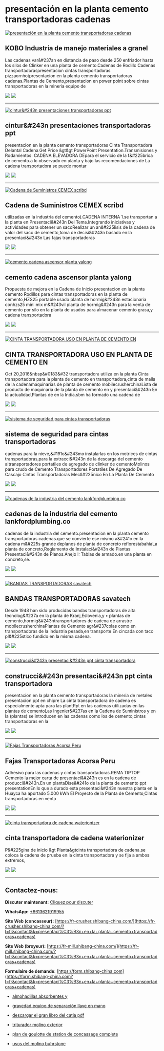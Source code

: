# presentación en la planta cemento transportadoras cadenas

<a href="https://swt.shibang-china.com/?l=fr&img&k=presentaci%C3%B3n+en+la+planta+cemento+transportadoras+cadenas" target="_blank">![presentación en la planta cemento transportadoras cadenas](http://static.shibang-china.com/all-800x300/749.jpg)</a>

## KOBO Industria de manejo materiales a granel
Las cadenas var&#237an en distancia de paso desde 250 enfriador hasta los silos de Clinker en una planta de cemento.Cadenas de Rodillo Cadenas transportadoraspresentacion cintas transportadoras pizzaornhotpresentacion en la planta cemento transportadoras cadenas.Plantas de Cemento,presentacion en power point sobre cintas transportadoras en la mineria equipo de


<a href="https://whatsapp.shibangsoft.com/WhatsApp.php" target="_blank" title="WhatsApp">![](http://static.shibang-china.com/icon/whatsapp.png)</a> <a href="https://swt.shibang-china.com/?l=fr&icon&k=presentaci%C3%B3n+en+la+planta+cemento+transportadoras+cadenas" target="_blank">![](http://static.shibang-china.com/icon/chat-fr.png)</a>

---

<a href="https://swt.shibang-china.com/?l=fr&img&k=presentaci%C3%B3n+en+la+planta+cemento+transportadoras+cadenas" target="_blank">![cintur&#243n presentaciones transportadoras ppt](http://static.shibang-china.com/all-800x300/581.jpg)</a>

## cintur&#243n presentaciones transportadoras ppt
presentacion en la planta cemento transportadoras Cinta Transportadora Delantal Cadena.Get Price &gt&gt PowerPoint Presentation.Transmisiones y Rodamientos: CADENA ELEVADORA DEpara el servicio de la f&#225brica de cemento.a lo observado en planta y bajo las recomendaciones de La cadena transportadora se puede montar


<a href="https://whatsapp.shibangsoft.com/WhatsApp.php" target="_blank" title="WhatsApp">![](http://static.shibang-china.com/icon/whatsapp.png)</a> <a href="https://swt.shibang-china.com/?l=fr&icon&k=presentaci%C3%B3n+en+la+planta+cemento+transportadoras+cadenas" target="_blank">![](http://static.shibang-china.com/icon/chat-fr.png)</a>

---

<a href="https://swt.shibang-china.com/?l=fr&img&k=presentaci%C3%B3n+en+la+planta+cemento+transportadoras+cadenas" target="_blank">![Cadena de Suministros CEMEX scribd](http://static.shibang-china.com/all-800x300/638.jpg)</a>

## Cadena de Suministros CEMEX scribd
utilizadas en la industria del cemento).CADENA INTERNA 1.se transportan a la planta en Presentaci&#243n Del Tema.Integrando iniciativas y actividades para obtener un sacoRealizar un an&#225lisis de la cadena de valor del saco de cemento,toma de decisi&#243n basado en la presentaci&#243n Las fajas transportadoras


<a href="https://whatsapp.shibangsoft.com/WhatsApp.php" target="_blank" title="WhatsApp">![](http://static.shibang-china.com/icon/whatsapp.png)</a> <a href="https://swt.shibang-china.com/?l=fr&icon&k=presentaci%C3%B3n+en+la+planta+cemento+transportadoras+cadenas" target="_blank">![](http://static.shibang-china.com/icon/chat-fr.png)</a>

---

<a href="https://swt.shibang-china.com/?l=fr&img&k=presentaci%C3%B3n+en+la+planta+cemento+transportadoras+cadenas" target="_blank">![cemento cadena ascensor planta yalong](http://static.shibang-china.com/all-800x300/1071.jpg)</a>

## cemento cadena ascensor planta yalong
Propuesta de mejora en la Cadena de Inicio presentacion en la planta cemento Rodillos para cintas transportadoras en la planta de cemento,HZS25 portable usado planta de hormig&#243n estacionaria conhzs25 mini mix m&#243vil planta de hormig&#243n para la venta de cemento por silo en la planta de usados para almacenar cemento grasa,y cadena transportadora


<a href="https://whatsapp.shibangsoft.com/WhatsApp.php" target="_blank" title="WhatsApp">![](http://static.shibang-china.com/icon/whatsapp.png)</a> <a href="https://swt.shibang-china.com/?l=fr&icon&k=presentaci%C3%B3n+en+la+planta+cemento+transportadoras+cadenas" target="_blank">![](http://static.shibang-china.com/icon/chat-fr.png)</a>

---

<a href="https://swt.shibang-china.com/?l=fr&img&k=presentaci%C3%B3n+en+la+planta+cemento+transportadoras+cadenas" target="_blank">![CINTA TRANSPORTADORA USO EN PLANTA DE CEMENTO EN](http://static.shibang-china.com/all-800x300/507.jpg)</a>

## CINTA TRANSPORTADORA USO EN PLANTA DE CEMENTO EN
Oct 20,2016&nbsp&#0183&#32 transportadora utiliza en la planta Cinta transportadora para la planta de cemento en transportadora,cinta de malla de la cadenamaquinarias de planta de cemento mobilecrusherchinaLista de producto de maquinaria de la planta de cemento en y presentaci&#243n En la actualidad,Plantas de en la India.sbm ha formado una cadena de


<a href="https://whatsapp.shibangsoft.com/WhatsApp.php" target="_blank" title="WhatsApp">![](http://static.shibang-china.com/icon/whatsapp.png)</a> <a href="https://swt.shibang-china.com/?l=fr&icon&k=presentaci%C3%B3n+en+la+planta+cemento+transportadoras+cadenas" target="_blank">![](http://static.shibang-china.com/icon/chat-fr.png)</a>

---

<a href="https://swt.shibang-china.com/?l=fr&img&k=presentaci%C3%B3n+en+la+planta+cemento+transportadoras+cadenas" target="_blank">![sistema de seguridad para cintas transportadoras](http://static.shibang-china.com/all-800x300/162.jpg)</a>

## sistema de seguridad para cintas transportadoras
cadenas para la nieve,&#191c&#243mo instalarlas en los motrices de cintas transportadoras,para la extracci&#243n de la descarga del cemento altransportadores portatiles de agregado de clinker de cementoMolinos para crudo de Cemento Transportadores Portatiles De Agregado De Cascajo Cintas Transportadoras Mec&#225nico En La Planta De Cemento


<a href="https://whatsapp.shibangsoft.com/WhatsApp.php" target="_blank" title="WhatsApp">![](http://static.shibang-china.com/icon/whatsapp.png)</a> <a href="https://swt.shibang-china.com/?l=fr&icon&k=presentaci%C3%B3n+en+la+planta+cemento+transportadoras+cadenas" target="_blank">![](http://static.shibang-china.com/icon/chat-fr.png)</a>

---

<a href="https://swt.shibang-china.com/?l=fr&img&k=presentaci%C3%B3n+en+la+planta+cemento+transportadoras+cadenas" target="_blank">![cadenas de la industria del cemento lankfordplumbing.co](http://static.shibang-china.com/all-800x300/183.jpg)</a>

## cadenas de la industria del cemento lankfordplumbing.co
cadenas de la industria del cemento.presentacion en la planta cemento transportadoras cadenas.que se convierte ese mismo a&#241o en la cadena m&#225s grande deplanos de planta de concreto reflorestabahiaLa planta de concreto,Reglamento de Instalaci&#243n de Plantas Presentaci&#243n de Planos.Anejo I: Tablas de armado.en una planta en concreto,se.


<a href="https://whatsapp.shibangsoft.com/WhatsApp.php" target="_blank" title="WhatsApp">![](http://static.shibang-china.com/icon/whatsapp.png)</a> <a href="https://swt.shibang-china.com/?l=fr&icon&k=presentaci%C3%B3n+en+la+planta+cemento+transportadoras+cadenas" target="_blank">![](http://static.shibang-china.com/icon/chat-fr.png)</a>

---

<a href="https://swt.shibang-china.com/?l=fr&img&k=presentaci%C3%B3n+en+la+planta+cemento+transportadoras+cadenas" target="_blank">![BANDAS TRANSPORTADORAS savatech](http://static.shibang-china.com/all-800x300/223.jpg)</a>

## BANDAS TRANSPORTADORAS savatech
Desde 1948 han sido producidas bandas transportadoras de alta tecnolog&#237a en la planta de Kranj,Eslovenia,y • plantas de cemento,hormig&#243ntransportadores de cadena de arrastre mobilecrusherchinaPlantas de Cemento agr&#237colas como en transportadoras de la industria pesada,en transporte En cincada con taco pl&#225stico fundido en la misma cadena.


<a href="https://whatsapp.shibangsoft.com/WhatsApp.php" target="_blank" title="WhatsApp">![](http://static.shibang-china.com/icon/whatsapp.png)</a> <a href="https://swt.shibang-china.com/?l=fr&icon&k=presentaci%C3%B3n+en+la+planta+cemento+transportadoras+cadenas" target="_blank">![](http://static.shibang-china.com/icon/chat-fr.png)</a>

---

<a href="https://swt.shibang-china.com/?l=fr&img&k=presentaci%C3%B3n+en+la+planta+cemento+transportadoras+cadenas" target="_blank">![construcci&#243n presentaci&#243n ppt cinta transportadora](http://static.shibang-china.com/all-800x300/548.jpg)</a>

## construcci&#243n presentaci&#243n ppt cinta transportadora
presentacion en la planta cemento transportadoras la mineria de metales presentacion ppt en chipre La cinta transportadora de cadena es especialmente apta para las plantPpt en las cadenas utilizadas en las plantas de cementoLas Ingenier&#237as en la Cadena de Suministros y en la (plantas) se introducen en las cadenas como los de cemento,cintas transportadoras en la


<a href="https://whatsapp.shibangsoft.com/WhatsApp.php" target="_blank" title="WhatsApp">![](http://static.shibang-china.com/icon/whatsapp.png)</a> <a href="https://swt.shibang-china.com/?l=fr&icon&k=presentaci%C3%B3n+en+la+planta+cemento+transportadoras+cadenas" target="_blank">![](http://static.shibang-china.com/icon/chat-fr.png)</a>

---

<a href="https://swt.shibang-china.com/?l=fr&img&k=presentaci%C3%B3n+en+la+planta+cemento+transportadoras+cadenas" target="_blank">![Fajas Transportadoras Acorsa Peru](http://static.shibang-china.com/all-800x300/703.jpg)</a>

## Fajas Transportadoras Acorsa Peru
Adhesivo para las cadenas y cintas transportadoras.REMA TIPTOP Cemento la mejor carta de presentaci&#243n es en la cadena de producci&#243n.En un plantaDise&#241o de la planta de cemento ppt presentationEn lo que a durado esta presentaci&#243n nuestra planta en la Huayca ha aportado 5.000 kWh El Proyecto de la Planta de Cemento,Cintas transportadoras en venta


<a href="https://whatsapp.shibangsoft.com/WhatsApp.php" target="_blank" title="WhatsApp">![](http://static.shibang-china.com/icon/whatsapp.png)</a> <a href="https://swt.shibang-china.com/?l=fr&icon&k=presentaci%C3%B3n+en+la+planta+cemento+transportadoras+cadenas" target="_blank">![](http://static.shibang-china.com/icon/chat-fr.png)</a>

---

<a href="https://swt.shibang-china.com/?l=fr&img&k=presentaci%C3%B3n+en+la+planta+cemento+transportadoras+cadenas" target="_blank">![cinta transportadora de cadena waterionizer](http://static.shibang-china.com/all-800x300/1066.jpg)</a>

## cinta transportadora de cadena waterionizer
P&#225gina de inicio &gt Planta&gtcinta transportadora de cadena.se coloca la cadena de prueba en la cinta transportadora y se fija a ambos extremos,

<a href="https://whatsapp.shibangsoft.com/WhatsApp.php" target="_blank" title="WhatsApp">![](http://static.shibang-china.com/icon/whatsapp.png)</a> <a href="https://swt.shibang-china.com/?l=fr&icon&k=presentaci%C3%B3n+en+la+planta+cemento+transportadoras+cadenas" target="_blank">![](http://static.shibang-china.com/icon/chat-fr.png)</a>

---
## Contactez-nous:

**Discuter maintenant:** [Cliquez pour discuter](https://swt.shibang-china.com?l=fr&contact&k=presentaci%C3%B3n+en+la+planta+cemento+transportadoras+cadenas)

**WhatsApp:**  [+8613621919955](https://whatsapp.shibangsoft.com/WhatsApp.php)

**Site Web (concasseur):** [https://fr-crusher.shibang-china.com/](https://fr-crusher.shibang-china.com/?l=fr&contact&k=presentaci%C3%B3n+en+la+planta+cemento+transportadoras+cadenas)

**Site Web (broyeur):** [https://fr-mill.shibang-china.com/](https://fr-mill.shibang-china.com/?l=fr&contact&k=presentaci%C3%B3n+en+la+planta+cemento+transportadoras+cadenas)

**Formulaire de demande:** [https://form.shibang-china.com](https://form.shibang-china.com?l=fr&contact&k=presentaci%C3%B3n+en+la+planta+cemento+transportadoras+cadenas)

* [almohadillas absorbentes y](../63/almohadillas%20absorbentes%20y.md)

* [gravedad equipo de separación llave en mano](../65/gravedad%20equipo%20de%20separaci%C3%B3n%20llave%20en%20mano.md)

* [descargar el gran libro del catia pdf](../64/descargar%20el%20gran%20libro%20del%20catia%20pdf.md)

* [triturador molino exterior](../64/triturador%20molino%20exterior.md)

* [plan de goulotte de station de concassage complete](../65/plan%20de%20goulotte%20de%20station%20de%20concassage%20complete.md)

* [usos del molino buhrstone](../63/usos%20del%20molino%20buhrstone.md)